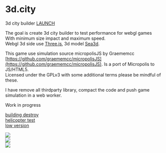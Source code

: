 3d.city
=======

3d city builder [LAUNCH](http://lo-th.github.io/3d.city/index.html)<br>

The goal is create 3d city builder to test performance for webgl games<br>
With minimum size impact and maximum speed.<br>
Webgl 3d side use [Three.js](https://github.com/mrdoob/three.js), 3d model [Sea3d](https://github.com/sunag/sea3d).<br>

This game use simulation source micropolisJS by Graememcc<br>
[https://github.com/graememcc/micropolisJS](https://github.com/graememcc/micropolisJS). Is a port of Micropolis to JS/HTML5.<br>
Licensed under the GPLv3 with some additional terms please be mindful of these.<br>

I have remove all thirdparty library, compact the code and push game simulation in a web worker.

Work in progress

[building destroy](http://lo-th.github.io/3d.city/test_destruct.html)<br>
[helicopter test](http://lo-th.github.io/3d.city/test_helicopter.html)<br>
[low version](http://lo-th.github.io/3d.city/index_low.html)<br>

<a target='_blank' href='http://lo-th.github.io/3d.city/index.html'><img src="http://lo-th.github.io/3d.city/img/preview01.jpg"/></a><br>
<a target='_blank' href='http://lo-th.github.io/3d.city/index.html'><img src="http://lo-th.github.io/3d.city/img/preview02.jpg"/></a><br>
<a target='_blank' href='http://lo-th.github.io/3d.city/index.html'><img src="http://lo-th.github.io/3d.city/img/preview03.jpg"/></a><br>